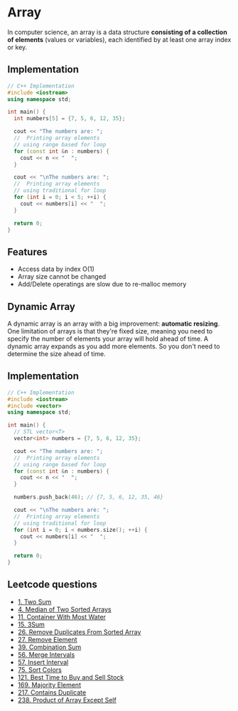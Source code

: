 # Array

In computer science, an array is a data structure **consisting of a collection of elements** (values or variables), each identified by at least one array index or key.

## Implementation
```c++
// C++ Implementation
#include <iostream>
using namespace std;

int main() {
  int numbers[5] = {7, 5, 6, 12, 35};

  cout << "The numbers are: ";
  //  Printing array elements
  // using range based for loop
  for (const int &n : numbers) {
    cout << n << "  ";
  }

  cout << "\nThe numbers are: ";
  //  Printing array elements
  // using traditional for loop
  for (int i = 0; i < 5; ++i) {
    cout << numbers[i] << "  ";
  }

  return 0;
}
```

## Features
- Access data by index O(1)
- Array size cannot be changed
- Add/Delete operatings are slow due to re-malloc memory

## Dynamic Array

A dynamic array is an array with a big improvement: **automatic resizing**. One limitation of arrays is that they're fixed size, meaning you need to specify the number of elements your array will hold ahead of time. A dynamic array expands as you add more elements. So you don't need to determine the size ahead of time.

## Implementation
```c++
// C++ Implementation
#include <iostream>
#include <vector>
using namespace std;

int main() {
  // STL vector<T>
  vector<int> numbers = {7, 5, 6, 12, 35};

  cout << "The numbers are: ";
  //  Printing array elements
  // using range based for loop
  for (const int &n : numbers) {
    cout << n << "  ";
  }

  numbers.push_back(46); // {7, 5, 6, 12, 35, 46}

  cout << "\nThe numbers are: ";
  //  Printing array elements
  // using traditional for loop
  for (int i = 0; i < numbers.size(); ++i) {
    cout << numbers[i] << "  ";
  }

  return 0;
}
```

## Leetcode questions
- [1. Two Sum](../leetcode_questions/1_two_sum.md)
- [4. Median of Two Sorted Arrays](../leetcode_questions/4_median_of_two_sorted_arrays.md)
- [11. Container With Most Water]()
- [15. 3Sum]()
- [26. Remove Duplicates From Sorted Array](../leetcode_questions/26_remove_duplicates_from_sorted_array.md)
- [27. Remove Element](../leetcode_questions/27_remove_element.md)
- [39. Combination Sum]()
- [56. Merge Intervals](../leetcode_questions/56_merge_intervals.md)
- [57. Insert Interval](../leetcode_questions/57_insert_interval.md)
- [75. Sort Colors](../leetcode_questions/75_sort_colors.md)
- [121. Best Time to Buy and Sell Stock]()
- [169. Majority Element]()
- [217. Contains Duplicate](../leetcode_questions/217_contain_duplicate.md)
- [238. Product of Array Except Self]()